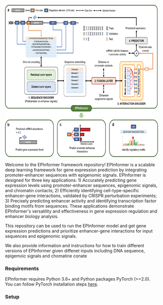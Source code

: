 <p align="center">
  <img height="500" src="images/EPInformer.png">
</p>

Welcome to the EPInformer framework repository! EPInformer is a scalable deep learning framework for gene expression prediction by integrating promoter-enhancer sequences with epigenomic signals. EPInformer is designed for three key applications: 1) Accurately predicting gene expression levels using promoter-enhancer sequences, epigenomic signals, and chromatin contacts; 2) Efficiently identifying cell-type-specific enhancer-gene interactions, validated by CRISPR perturbation experiments; 3) Precisely predicting enhancer activity and identifying transcription factor binding motifs from sequences. These applications demonstrate EPInformer's versatility and effectiveness in gene expression regulation and enhancer biology analysis.

This repository can be used to run the EPInformer model and get gene expression predictions and prioritize enhancer-gene interactions for input sequences and epigenomic signals.

We also provide information and instructions for how to train different versions of EPInformer given diffenet inputs including DNA sequence, epigemoic signals and chomatine conate

### Requirements

EPInformer requires Python 3.6+ and Python packages PyTorch (>=2.0). You can follow PyTorch installation steps [here](https://pytorch.org/get-started/locally/).

### Setup
